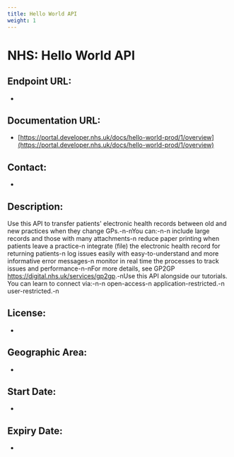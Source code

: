 ```yaml
---
title: Hello World API
weight: 1
---
```


# NHS: Hello World API

## Endpoint URL:
 - []()

## Documentation URL:
 - [https://portal.developer.nhs.uk/docs/hello-world-prod/1/overview](https://portal.developer.nhs.uk/docs/hello-world-prod/1/overview)

## Contact:
 - [](mailto:)

## Description:
Use this API to transfer patients' electronic health records between old and new practices when they change GPs.-n-nYou can:-n-n    include large records and those with many attachments-n    reduce paper printing when patients leave a practice-n    integrate (file) the electronic health record for returning patients-n    log issues easily with easy-to-understand and more informative error messages-n    monitor in real time the processes to track issues and performance-n-nFor more details, see GP2GP <https://digital.nhs.uk/services/gp2gp>.-nUse this API alongside our tutorials. You can learn to connect via:-n-n    open-access-n    application-restricted.-n    user-restricted.-n

## License:
 - 

## Geographic Area:
 - 

## Start Date:
 - 

## Expiry Date:
 - 

